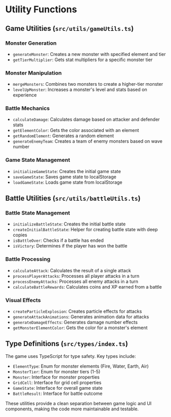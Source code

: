 # Utility Functions

## Game Utilities (`src/utils/gameUtils.ts`)

### Monster Generation

- `generateMonster`: Creates a new monster with specified element and tier
- `getTierMultiplier`: Gets stat multipliers for a specific monster tier

### Monster Manipulation

- `mergeMonsters`: Combines two monsters to create a higher-tier monster
- `levelUpMonster`: Increases a monster's level and stats based on experience

### Battle Mechanics

- `calculateDamage`: Calculates damage based on attacker and defender stats
- `getElementColor`: Gets the color associated with an element
- `getRandomElement`: Generates a random element
- `generateEnemyTeam`: Creates a team of enemy monsters based on wave number

### Game State Management

- `initializeGameState`: Creates the initial game state
- `saveGameState`: Saves game state to localStorage
- `loadGameState`: Loads game state from localStorage

## Battle Utilities (`src/utils/battleUtils.ts`)

### Battle State Management

- `initializeBattleState`: Creates the initial battle state
- `createInitialBattleState`: Helper for creating battle state with deep copies
- `isBattleOver`: Checks if a battle has ended
- `isVictory`: Determines if the player has won the battle

### Battle Processing

- `calculateAttack`: Calculates the result of a single attack
- `processPlayerAttacks`: Processes all player attacks in a turn
- `processEnemyAttacks`: Processes all enemy attacks in a turn
- `calculateBattleRewards`: Calculates coins and XP earned from a battle

### Visual Effects

- `createParticleExplosion`: Creates particle effects for attacks
- `generateAttackAnimations`: Generates animation data for attacks
- `generateDamageEffects`: Generates damage number effects
- `getMonsterElementColor`: Gets the color for a monster's element

## Type Definitions (`src/types/index.ts`)

The game uses TypeScript for type safety. Key types include:

- `ElementType`: Enum for monster elements (Fire, Water, Earth, Air)
- `MonsterTier`: Enum for monster tiers (1-5)
- `Monster`: Interface for monster properties
- `GridCell`: Interface for grid cell properties
- `GameState`: Interface for overall game state
- `BattleResult`: Interface for battle outcome

These utilities provide a clean separation between game logic and UI components, making the code more maintainable and testable.
